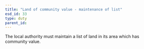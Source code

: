 ```yaml
---
title: "Land of community value - maintenance of list"
esd_id: 33
type: duty
parent_id:  
---
```


The local authority must maintain a list of land in its area which has community value.

